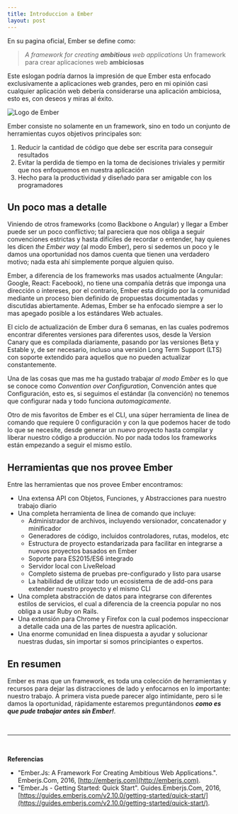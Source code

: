 ```yaml
---
title: Introduccion a Ember
layout: post
---
```


En su pagina oficial, Ember se define como:

> *A framework for creating **ambitious** web applications*
> Un framework para crear aplicaciones web **ambiciosas**

Este eslogan podría darnos la impresión de que Ember esta enfocado exclusivamente a aplicaciones web grandes, pero en mi opinión casi cualquier aplicación web debería considerarse una aplicación ambiciosa, esto es, con deseos y miras al éxito.

<!--more-->

![Logo de Ember]({{site.url}}{{site.baseurl}}/assets/ember-logo.png)

Ember consiste no solamente en un framework, sino en todo un conjunto de herramientas cuyos objetivos principales son:

1. Reducir la cantidad de código que debe ser escrita para conseguir resultados
1. Evitar la perdida de tiempo en la toma de decisiones triviales y permitir que nos enfoquemos en nuestra aplicación
1. Hecho para la productividad y diseñado para ser amigable con los programadores

## Un poco mas a detalle

Viniendo de otros frameworks (como Backbone o Angular) y llegar a Ember puede ser un poco conflictivo; tal pareciera que nos obliga a seguir convenciones estrictas y hasta difíciles de recordar o entender, hay quienes les dicen *the Ember way* (al modo Ember), pero si sedemos un poco y le damos una oportunidad nos damos cuenta que tienen una verdadero motivo; nada esta ahí simplemente porque alguien quiso.

Ember, a diferencia de los frameworks mas usados actualmente (Angular: Google, React: Facebook), no tiene una compañía detrás que imponga una dirección o intereses, por el contrario, Ember esta dirigido por la comunidad mediante un proceso bien definido de propuestas documentadas y discutidas abiertamente. Ademas, Ember se ha enfocado siempre a ser lo mas apegado posible a los estándares Web actuales.

El ciclo de actualización de Ember dura 6 semanas, en las cuales podremos encontrar diferentes versiones para diferentes usos, desde la Version Canary que es compilada diariamente, pasando por las versiones Beta y Estable y, de ser necesario, incluso una versión Long Term Support (LTS) con soporte extendido para aquellos que no pueden actualizar constantemente.

Una de las cosas que mas me ha gustado trabajar *al modo Ember* es lo que se conoce como *Convention over Configuration*, Convención antes que Configuración, esto es, si seguimos el estándar (la convención) no tenemos que configurar nada y todo funciona *automagicamente*.

Otro de mis favoritos de Ember es el CLI, una súper herramienta de linea de comando que requiere 0 configuración y con la que podemos hacer de todo lo que se necesite, desde generar un nuevo proyecto hasta compilar y liberar nuestro código a producción. No por nada todos los frameworks están empezando a seguir el mismo estilo.

## Herramientas que nos provee Ember

Entre las herramientas que nos provee Ember encontramos:

- Una extensa API con Objetos, Funciones, y Abstracciones para nuestro trabajo diario
- Una completa herramienta de linea de comando que incluye:
  - Administrador de archivos, incluyendo versionador, concatenador y minificador
  - Generadores de código, incluidos controladores, rutas, modelos, etc
  - Estructura de proyecto estandarizada para facilitar en integrarse a nuevos proyectos basados en Ember
  - Soporte para ES2015/ES6 integrado
  - Servidor local con LiveReload
  - Completo sistema de pruebas pre-configurado y listo para usarse
  - La habilidad de utilizar todo un ecosistema de de add-ons para extender nuestro proyecto y el mismo CLI
- Una completa abstracción de datos para integrarse con diferentes estilos de servicios, el cual a diferencia de la creencia popular no nos obliga a usar Ruby on Rails.
- Una extensión para Chrome y Firefox con la cual podemos inspeccionar a detalle cada una de las partes de nuestra aplicación.
- Una enorme comunidad en linea dispuesta a ayudar y solucionar nuestras dudas, sin importar si somos principiantes o expertos.

## En resumen

Ember es mas que un framework, es toda una colección de herramientas y recursos para dejar las distracciones de lado y enfocarnos en lo importante: nuestro trabajo. A primera vista puede parecer algo intimidante, pero si le damos la oportunidad, rápidamente estaremos preguntándonos _**como es que pude trabajar antes sin Ember!**_.

<br/>

---

<br/>

**Referencias**

- "Ember.Js: A Framework For Creating Ambitious Web Applications.". Emberjs.Com, 2016, [http://emberjs.com](http://emberjs.com).
- "Ember.Js - Getting Started: Quick Start". Guides.Emberjs.Com, 2016, [https://guides.emberjs.com/v2.10.0/getting-started/quick-start/](https://guides.emberjs.com/v2.10.0/getting-started/quick-start/).
